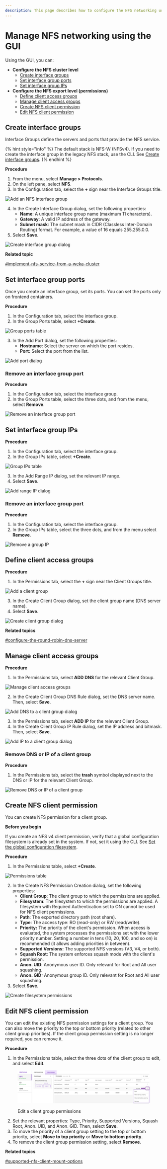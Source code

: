 ```yaml
---
description: This page describes how to configure the NFS networking using the GUI.
---
```


# Manage NFS networking using the GUI

Using the GUI, you can:

* **Configure the NFS cluster level**
  * [Create interface groups](nfs-support.md#create-interface-groups)
  * [Set interface group ports](nfs-support.md#set-interface-group-ports)
  * [Set interface group IPs](nfs-support.md#set-interface-group-ips)
* **Configure the NFS export level (permissions)**
  * [Define client access groups](nfs-support.md#define-client-access-groups)
  * [Manage client access groups](nfs-support.md#manage-client-access-groups)
  * [Create NFS client permission](nfs-support.md#create-nfs-client-permission)
  * [Edit NFS client permission](nfs-support.md#edit-nfs-client-permission)

## Create interface groups <a href="#create-interface-groups" id="create-interface-groups"></a>

Interface Groups define the servers and ports that provide the NFS service.

{% hint style="info" %}
The default stack is NFS-W (NFSv4). If you need to create the interface group in the legacy NFS stack, use the CLI. See [Create interface groups](nfs-support-1.md#create-interface-groups).
{% endhint %}

**Procedure**

1. From the menu, select **Manage > Protocols**.
2. On the left pane, select **NFS**.
3. In the Configuration tab, select the **+** sign near the Interface Groups title.&#x20;

![Add an NFS interface group](../../.gitbook/assets/wmng\_add\_nfs\_group\_add.png)

4. In the Create Interface Group dialog, set the following properties:
   * **Name**: A unique interface group name (maximum 11 characters).
   * **Gateway**: A valid IP address of the gateway.
   * **Subnet mask**: The subnet mask in CIDR (Classless Inter-Domain Routing) format. For example, a value of 16 equals 255.255.0.0.
5. Select **Save**.

![Create interface group dialog](../../.gitbook/assets/wmng\_add\_nfs\_group\_dialog.png)

**Related topic**

[#implement-nfs-service-from-a-weka-cluster](./#implement-nfs-service-from-a-weka-cluster "mention")

## Set interface group ports

Once you create an interface group, set its ports. You can set the ports only on frontend containers.

**Procedure**

1. In the Configuration tab, select the interface group.
2. In the Group Ports table, select **+Create**.

![Group ports table](../../.gitbook/assets/wmng\_add\_nfs\_group\_ports\_add.png)

3. In the Add Port dialog, set the following properties:
   * **Hostname**: Select the server on which the port resides.
   * **Port:** Select the port from the list.

![Add port dialog](../../.gitbook/assets/wmng\_add\_nfs\_group\_ports\_dialog.png)

### Remove an interface group port

**Procedure**

1. In the Configuration tab, select the interface group.
2. In the Group Ports table, select the three dots, and from the menu, select **Remove**.&#x20;

![Remove an interface group port](../../.gitbook/assets/wmng\_add\_nfs\_group\_ports\_remove.png)

## **Set interface group IPs**

**Procedure**

1. In the Configuration tab, select the interface group.
2. In the Group IPs table, select **+Create**.

![Group IPs table](../../.gitbook/assets/wmng\_add\_nfs\_group\_ips\_add.png)

3. In the Add Range IP dialog, set the relevant IP range.
4. Select **Save**.

![Add range IP dialog](../../.gitbook/assets/wmng\_add\_nfs\_group\_ips\_dialog.png)

### Remove an interface group port

**Procedure**

1. In the Configuration tab, select the interface group.
2. In the Group IPs table, select the three dots, and from the menu select **Remove**.&#x20;

![Remove a group IP](<../../.gitbook/assets/wmng\_add\_nfs\_group\_ip\_remove (1).png>)

## Define client access groups <a href="#define-client-access-groups" id="define-client-access-groups"></a>

**Procedure**

1. In the Permissions tab, select the **+** sign near the Client Groups title.

![Add a client group](../../.gitbook/assets/wmng\_add\_nfs\_client\_group\_add.png)

3. In the Create Client Group dialog, set the client group name (DNS server name).
4. Select **Save**.&#x20;

![Create client group dialog](../../.gitbook/assets/wmng\_add\_nfs\_client\_group\_dialog.png)

**Related topics**

[#configure-the-round-robin-dns-server](./#configure-the-round-robin-dns-server "mention")

## Manage client access groups <a href="#manage-client-access-groups" id="manage-client-access-groups"></a>

**Procedure**

1. In the Permissions tab, select **ADD DNS** for the relevant Client Group.

![Manage client access groups](../../.gitbook/assets/wmng\_add\_nfs\_client\_group\_dns-ip-buttons.png)

2. In the Create Client Group DNS Rule dialog, set the DNS server name. Then, select **Save**.

![Add DNS to a client group dialog](../../.gitbook/assets/wmng\_add\_nfs\_client\_group\_dns\_rule.png)

3. In the Permissions tab, select **ADD IP** for the relevant Client Group.
4. In the Create Client Group IP Rule dialog, set the IP address and bitmask. Then, select **Save**.

![Add IP to a client group dialog](../../.gitbook/assets/wmng\_add\_nfs\_client\_group\_ip\_rule.png)

### Remove DNS or IP of a client group

**Procedure**

1. In the Permissions tab, select the **trash** symbol displayed next to the DNS or IP for the relevant Client Group.

![Remove DNS or IP of a client group](../../.gitbook/assets/wmng\_add\_nfs\_group\_ip\_remove.png)

## Create NFS client permission <a href="#create-nfs-client-permission" id="create-nfs-client-permission"></a>

You can create NFS permission for a client group.

**Before you begin**

If you create an NFS v4 client permission, verify that a global configuration filesystem is already set in the system. If not, set it using the CLI. See [Set the global configuration filesystem](nfs-support-1.md#configure-the-nfs-configuration-filesystem).&#x20;

**Procedure**

1. In the Permissions table, select **+Create**.

![Permissions table](../../.gitbook/assets/wmng\_add\_NFS\_client\_permissions.png)

2. In the Create NFS Permission Creation dialog, set the following properties:
   * **Client Group**: The client group to which the permissions are applied.
   * **Filesystem**: The filesystem to which the permissions are applied. A filesystem with Required Authentication set to ON cannot be used for NFS client permissions.
   * **Path**: The exported directory path (root share).
   * **Type**: The access type: RO (read-only) or RW (read/write).
   * **Priority:** The priority of the client's permission. When access is evaluated, the system processes the permissions set with the lower priority number. Setting a number in tens (10, 20, 100, and so on) is recommended (it allows adding priorities in between).
   * **Supported Versions:** The supported NFS versions (V3, V4, or both).
   * **Squash Root**: The system enforces squash mode with the client's permission.
   * **Anon. UID**: Anonymous user ID. Only relevant for Root and All user squashing.
   * **Anon. GID:** Anonymous group ID. Only relevant for Root and All user squashing.
3. Select **Save**.

![Create filesystem permissions](../../.gitbook/assets/wmng\_add\_fs\_permission.png)

## Edit NFS client permission <a href="#edit-nfs-client-permission" id="edit-nfs-client-permission"></a>

You can edit the existing NFS permission settings for a client group.  You can also move the priority to the top or bottom priority (related to other client group priorities). If the client group permission setting is no longer required, you can remove it.

**Procedure**

1. In the Permissions table, select the three dots of the client group to edit, and select **Edit**.

<figure><img src="../../.gitbook/assets/wmng_edit_nfs_permission.png" alt=""><figcaption><p>Edit a client group permissions</p></figcaption></figure>

2. Set the relevant properties: Type, Priority, Supported Versions, Squash Root, Anon. UID, and Anon. GID. Then, select **Save**.
3. To move the priority of a client group setting to the top or bottom priority, select **Move to top priority** or **Move to bottom priority**.
4. To remove the client group permission setting, select **Remove**.



**Related topics**

[#supported-nfs-client-mount-options](./#supported-nfs-client-mount-options "mention")
